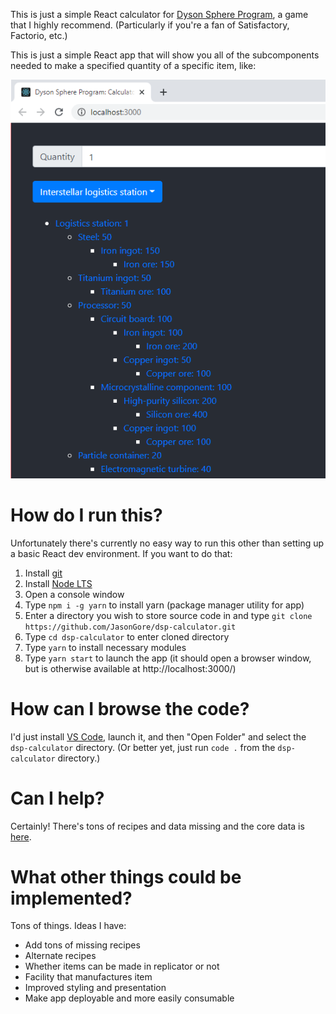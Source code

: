 
This is just a simple React calculator for [Dyson Sphere Program](https://store.steampowered.com/app/1366540/Dyson_Sphere_Program/), a game that I highly recommend. (Particularly if you're a fan of Satisfactory, Factorio, etc.)

This is just a simple React app that will show you all of the subcomponents needed to make a specified quantity of a specific item, like:

![alt text](./calculator.png "App Snapshot")


# How do I run this?

Unfortunately there's currently no easy way to run this other than setting up a basic React dev environment. If you want to do that:

1. Install [git](https://git-scm.com/downloads)
1. Install [Node LTS](https://nodejs.org/en/download/)
1. Open a console window
1. Type `npm i -g yarn` to install yarn (package manager utility for app)
1. Enter a directory you wish to store source code in and type `git clone https://github.com/JasonGore/dsp-calculator.git`
1. Type `cd dsp-calculator` to enter cloned directory
1. Type `yarn` to install necessary modules
1. Type `yarn start` to launch the app (it should open a browser window, but is otherwise available at http://localhost:3000/)

# How can I browse the code?

I'd just install [VS Code](https://code.visualstudio.com/), launch it, and then "Open Folder" and select the `dsp-calculator` directory. (Or better yet, just run `code .` from the `dsp-calculator` directory.)

# Can I help?

Certainly! There's tons of recipes and data missing and the core data is [here](https://github.com/JasonGore/dsp-calculator/blob/master/src/data/recipes.tsx).

# What other things could be implemented?

Tons of things. Ideas I have:
* Add tons of missing recipes
* Alternate recipes
* Whether items can be made in replicator or not
* Facility that manufactures item
* Improved styling and presentation
* Make app deployable and more easily consumable

